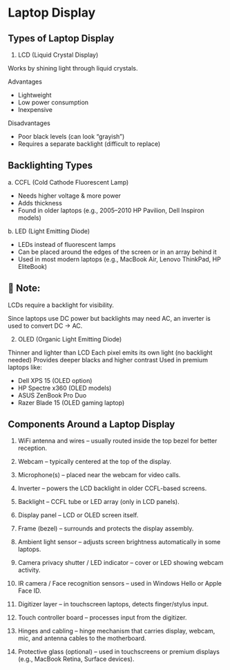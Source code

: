 # **Laptop Display**

## Types of Laptop Display

1. LCD (Liquid Crystal Display)

Works by shining light through liquid crystals.

Advantages
* Lightweight
* Low power consumption
* Inexpensive


Disadvantages
* Poor black levels (can look “grayish”)
* Requires a separate backlight (difficult to replace)

## Backlighting Types

a. CCFL (Cold Cathode Fluorescent Lamp)

* Needs higher voltage & more power
* Adds thickness
* Found in older laptops (e.g., 2005–2010 HP Pavilion, Dell Inspiron models)


b. LED (Light Emitting Diode)

* LEDs instead of fluorescent lamps
* Can be placed around the edges of the screen or in an array behind it
* Used in most modern laptops (e.g., MacBook Air, Lenovo ThinkPad, HP EliteBook)



## 📌 Note:

LCDs require a backlight for visibility.

Since laptops use DC power but backlights may need AC, an inverter is used to convert DC → AC.



2. OLED (Organic Light Emitting Diode)

Thinner and lighter than LCD
Each pixel emits its own light (no backlight needed)
Provides deeper blacks and higher contrast
Used in premium laptops like:

* Dell XPS 15 (OLED option)
* HP Spectre x360 (OLED models)
* ASUS ZenBook Pro Duo
* Razer Blade 15 (OLED gaming laptop)


## Components Around a Laptop Display

1. WiFi antenna and wires – usually routed inside the top bezel for better reception.

2. Webcam – typically centered at the top of the display.

3. Microphone(s) – placed near the webcam for video calls.

4. Inverter – powers the LCD backlight in older CCFL-based screens.

5. Backlight – CCFL tube or LED array (only in LCD panels).

6. Display panel – LCD or OLED screen itself.

7. Frame (bezel) – surrounds and protects the display assembly.

8. Ambient light sensor – adjusts screen brightness automatically in some laptops.

9. Camera privacy shutter / LED indicator – cover or LED showing webcam activity.

10. IR camera / Face recognition sensors – used in Windows Hello or Apple Face ID.

11. Digitizer layer – in touchscreen laptops, detects finger/stylus input.

12. Touch controller board – processes input from the digitizer.

13. Hinges and cabling – hinge mechanism that carries display, webcam, mic, and antenna cables to the motherboard.

14. Protective glass (optional) – used in touchscreens or premium displays (e.g., MacBook Retina, Surface devices).